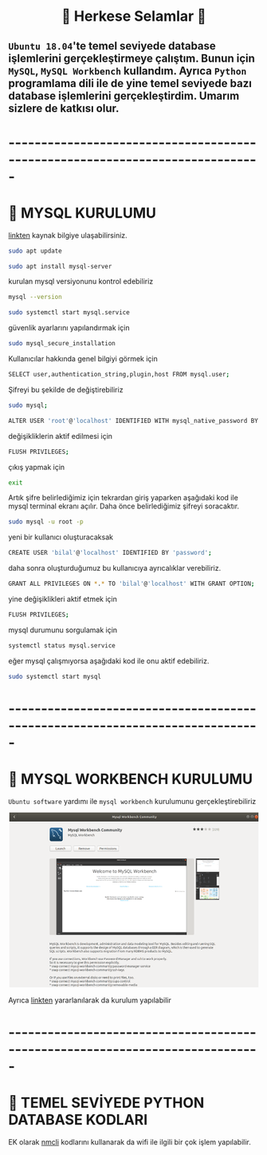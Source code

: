 <h1 align="center">
👋 Herkese Selamlar 👋
</h1>


## `Ubuntu 18.04`'te  temel seviyede database işlemlerini gerçekleştirmeye çalıştım. Bunun için `MySQL`, `MySQL Workbench`  kullandım. Ayrıca `Python` programlama dili ile de yine temel seviyede bazı database işlemlerini gerçekleştirdim. Umarım sizlere de katkısı olur.

# -----------------------------------------------------------------------------
# 🚀 MYSQL KURULUMU

[linkten](https://www.digitalocean.com/community/tutorials/how-to-install-mysql-on-ubuntu-18-04) kaynak bilgiye ulaşabilirsiniz.


```sh
sudo apt update
```

```sh
sudo apt install mysql-server
```

kurulan mysql versiyonunu kontrol edebiliriz
```sh
mysql --version
```

```sh
sudo systemctl start mysql.service
```   

güvenlik ayarlarını yapılandırmak için

```sh
sudo mysql_secure_installation
``` 

Kullanıcılar hakkında genel bilgiyi görmek için

```sh
SELECT user,authentication_string,plugin,host FROM mysql.user;
``` 

Şifreyi bu şekilde de değiştirebiliriz

```sh
sudo mysql;
``` 

```sh
ALTER USER 'root'@'localhost' IDENTIFIED WITH mysql_native_password BY 'password';
``` 

değişikliklerin aktif edilmesi için

```sh
FLUSH PRIVILEGES;
``` 

çıkış yapmak için
```sh
exit
``` 

Artık şifre belirlediğimiz için tekrardan giriş yaparken aşağıdaki kod ile mysql terminal ekranı açılır. Daha önce belirlediğimiz şifreyi soracaktır.

```sh
sudo mysql -u root -p
``` 

yeni bir kullanıcı oluşturacaksak

```sh
CREATE USER 'bilal'@'localhost' IDENTIFIED BY 'password';
``` 

daha sonra oluşturduğumuz bu kullanıcıya ayrıcalıklar verebiliriz.

```sh
GRANT ALL PRIVILEGES ON *.* TO 'bilal'@'localhost' WITH GRANT OPTION;
``` 

yine değişiklikleri aktif etmek için

```sh
FLUSH PRIVILEGES;
``` 

mysql durumunu sorgulamak için

```sh
systemctl status mysql.service
``` 

eğer mysql çalışmıyorsa aşağıdaki kod ile onu aktif edebiliriz.
 
```sh
sudo systemctl start mysql
``` 

# -----------------------------------------------------------------------------
# 🚀 MYSQL WORKBENCH KURULUMU

`Ubuntu software` yardımı ile `mysql workbench` kurulumunu gerçekleştirebiliriz

<p align="center">
  <img width="500" height="350" src="image/workbench_screen.png?raw=true">
</p>


Ayrıca [linkten](https://dev.to/gsudarshan/how-to-install-mysql-and-workbench-on-ubuntu-20-04-localhost-5828) yararlanılarak da kurulum yapılabilir



# -----------------------------------------------------------------------------
# 🚀 TEMEL SEVİYEDE PYTHON DATABASE KODLARI


EK olarak [nmcli](https://www.cyberithub.com/30-nmcli-command-examples-in-linux-rhel-centos-cheat-sheet/) kodlarını kullanarak da wifi ile ilgili bir çok işlem yapılabilir.